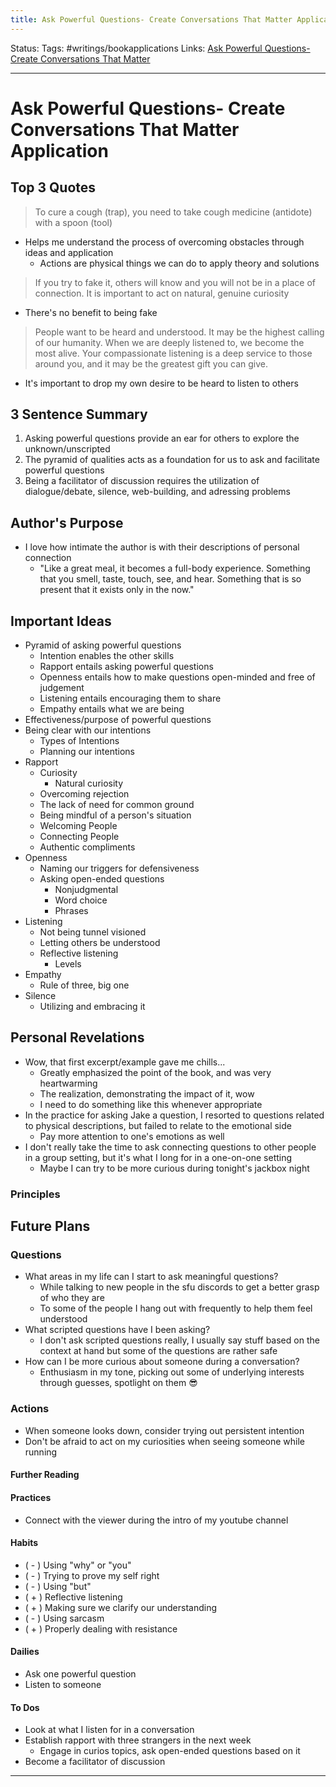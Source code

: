```yaml
---
title: Ask Powerful Questions- Create Conversations That Matter Application
---
```

Status: 
Tags: #writings/bookapplications
Links: [Ask Powerful Questions- Create Conversations That Matter](out/ask-powerful-questions-create-conversations-that-matter.md)
___
# Ask Powerful Questions- Create Conversations That Matter Application
## Top 3 Quotes
> To cure a cough (trap), you need to take cough medicine (antidote) with a spoon (tool)
- Helps me understand the process of overcoming obstacles through ideas and application
	- Actions are physical things we can do to apply theory and solutions

> If you try to fake it, others will know and you will not be in a place of connection. It is important to act on natural, genuine curiosity
- There's no benefit to being fake

> People want to be heard and understood. It may be the highest calling of our humanity. When we are deeply listened to, we become the most alive. Your compassionate listening is a deep service to those around you, and it may be the greatest gift you can give.
- It's important to drop my own desire to be heard to listen to others
## 3 Sentence Summary
1. Asking powerful questions provide an ear for others to explore the unknown/unscripted
2. The pyramid of qualities acts as a foundation for us to ask and facilitate powerful questions
3. Being a facilitator of discussion requires the utilization of dialogue/debate, silence, web-building, and adressing problems
## Author's Purpose
- I love how intimate the author is with their descriptions of personal connection
	- "Like a great meal, it becomes a full-body experience. Something that you smell, taste, touch, see, and hear. Something that is so present that it exists only in the now."
## Important Ideas
- Pyramid of asking powerful questions
	- Intention enables the other skills
	- Rapport entails asking powerful questions
	- Openness entails how to make questions open-minded and free of judgement
	- Listening entails encouraging them to share
	- Empathy entails what we are being
- Effectiveness/purpose of powerful questions
- Being clear with our intentions
	- Types of Intentions
	- Planning our intentions
- Rapport
	- Curiosity
		- Natural curiosity
	- Overcoming rejection
	- The lack of need for common ground
	- Being mindful of a person's situation
	- Welcoming People
	- Connecting People
	- Authentic compliments
- Openness
	- Naming our triggers for defensiveness
	- Asking open-ended questions
		- Nonjudgmental
		- Word choice
		- Phrases
- Listening
	- Not being tunnel visioned
	- Letting others be understood
	- Reflective listening
		- Levels
- Empathy
	- Rule of three, big one
- Silence
	- Utilizing and embracing it
## Personal Revelations
- Wow, that first excerpt/example gave me chills...
	- Greatly emphasized the point of the book, and was very heartwarming
	- The realization, demonstrating the impact of it, wow
	- I need to do something like this whenever appropriate
- In the practice for asking Jake a question, I resorted to questions related to physical descriptions, but failed to relate to the emotional side
	- Pay more attention to one's emotions as well
- I don't really take the time to ask connecting questions to other people in a group setting, but it's what I long for in a one-on-one setting
	- Maybe I can try to be more curious during tonight's jackbox night
### Principles
## Future Plans
### Questions
- What areas in my life can I start to ask meaningful questions?
	- While talking to new people in the sfu discords to get a better grasp of who they are
	- To some of the people I hang out with frequently to help them feel understood
- What scripted questions have I been asking?
	- I don't ask scripted questions really, I usually say stuff based on the context at hand but some of the questions are rather safe
- How can I be more curious about someone during a conversation?
	- Enthusiasm in my tone, picking out some of underlying interests through guesses, spotlight on them 😎
### Actions
- When someone looks down, consider trying out persistent intention
- Don't be afraid to act on my curiosities when seeing someone while running
#### Further Reading
#### Practices
- Connect with the viewer during the intro of my youtube channel
#### Habits
- ( - ) Using "why" or "you"
- ( - ) Trying to prove my self right
- ( - ) Using "but"
- ( + ) Reflective listening
- ( + ) Making sure we clarify our understanding
- ( - ) Using sarcasm
- ( + ) Properly dealing with resistance
#### Dailies
- Ask one powerful question
- Listen to someone
#### To Dos
- Look at what I listen for in a conversation
- Establish rapport with three strangers in the next week
	- Engage in curios topics, ask open-ended questions based on it
- Become a facilitator of discussion
___